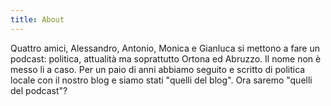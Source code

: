 ```yaml
---
title: About
---
```


Quattro amici, Alessandro, Antonio, Monica e Gianluca si mettono a fare un podcast: politica, attualità ma soprattutto Ortona ed Abruzzo. Il nome non è messo li a caso. Per un paio di anni abbiamo seguito e scritto di politica locale con il nostro blog e siamo stati "quelli del blog". Ora saremo "quelli del podcast"?